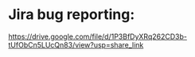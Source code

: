 # Jira bug reporting:


https://drive.google.com/file/d/1P3BfDyXRq262CD3b-tUfObCn5LUcQn83/view?usp=share_link
